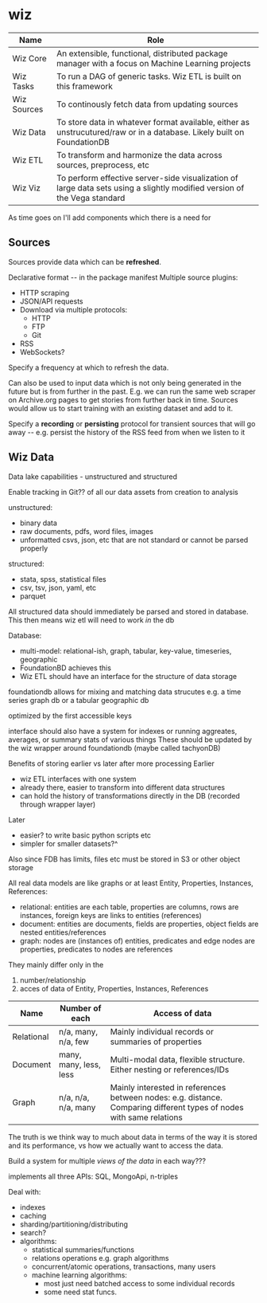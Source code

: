 # wiz

| Name        | Role                                                                                                                     |
| ----------- | ------------------------------------------------------------------------------------------------------------------------ |
| Wiz Core    | An extensible, functional, distributed package manager with a focus on Machine Learning projects                         |
| Wiz Tasks   | To run a DAG of generic tasks. Wiz ETL is built on this framework                                                        |
| Wiz Sources | To continously fetch data from updating sources                                                                          |
| Wiz Data    | To store data in whatever format available, either as unstrucutured/raw or in a database. Likely built on FoundationDB   |
| Wiz ETL     | To transform and harmonize the data across sources, preprocess, etc                                                      |
| Wiz Viz     | To perform effective server-side visualization of large data sets using a slightly modified version of the Vega standard |

As time goes on I'll add components which there is a need for

## Sources
Sources provide data which can be **refreshed**.

Declarative format -- in the package manifest
Multiple source plugins:
- HTTP scraping
- JSON/API requests
- Download via multiple protocols: 
  - HTTP
  - FTP
  - Git
- RSS
- WebSockets?

Specify a frequency at which to refresh the data.

Can also be used to input data which is not only being generated in the future but is from further in the past.
E.g. we can run the same web scraper on Archive.org pages to get stories from further back in time.
Sources would allow us to start training with an existing dataset and add to it.

Specify a **recording** or **persisting** protocol for transient sources that will go away -- e.g. persist the history of the RSS feed from when we listen to it

## Wiz Data

Data lake capabilities - unstructured and structured

Enable tracking in Git?? of all our data assets from creation to analysis

unstructured:
- binary data
- raw documents, pdfs, word files, images
- unformatted csvs,  json, etc that are not standard or cannot be parsed properly

structured:
- stata, spss, statistical files
- csv, tsv, json, yaml, etc
- parquet

All structured data should immediately be parsed and stored in database.
This then means wiz etl will need to work *in* the db


Database:
- multi-model: relational-ish, graph, tabular, key-value, timeseries, geographic
- FoundationBD achieves this
- Wiz ETL should have an interface for the structure of data storage

foundationdb allows for mixing and matching data strucutes
e.g. a time series graph db
or a tabular geographic db

optimized by the first accessible keys

interface should also have a system for indexes or running aggreates, averages, or summary stats of various things
These should be updated by the wiz wrapper around foundationdb (maybe called tachyonDB)

Benefits of storing earlier vs later after more processing
Earlier
- wiz ETL interfaces with one system
- already there, easier to transform into different data structures
- can hold the history of transformations directly in the DB (recorded through wrapper layer)

Later
- easier? to write basic python scripts etc
- simpler for smaller datasets?^

Also since FDB has limits, files etc must be stored in S3 or other object storage


All real data models are like graphs or at least Entity, Properties, Instances, References:
- relational: entities are each table, properties are columns, rows are instances, foreign keys are links to entities (references)
- document: entities are documents, fields are properties, object fields are nested entities/references
- graph: nodes are (instances of) entities, predicates and edge nodes are properties, predicates to nodes are references

They mainly differ only in the
1. number/relationship 
2. acces of data
of Entity, Properties, Instances, References

| Name       | Number of each         | Access of data                                                                                                       |
| ---------- | ---------------------- | -------------------------------------------------------------------------------------------------------------------- |
| Relational | n/a, many, n/a, few      | Mainly individual records or summaries of properties                                                                 |
| Document   | many, many, less, less | Multi-modal data, flexible structure. Either nesting or references/IDs                                               |
| Graph      | n/a, n/a, n/a, many       | Mainly interested in references between nodes: e.g. distance. Comparing different types of nodes with same relations |

The truth is we think way to much about data in terms of the way it is stored and its performance, vs how we actually want to access the data.

Build a system for multiple *views of the data* in each way???
<!-- The UniDB, ThorDB, olympusDB, enikodb, uniqdb -->
implements all three APIs: SQL, MongoApi, n-triples

Deal with:
- indexes
- caching
- sharding/partitioning/distributing
- search?
- algorithms:
  - statistical summaries/functions
  - relations operations e.g. graph algorithms
  - concurrent/atomic operations, transactions, many users
  - machine learning algorithms:
    - most just need batched access to some individual records
    - some need stat funcs.